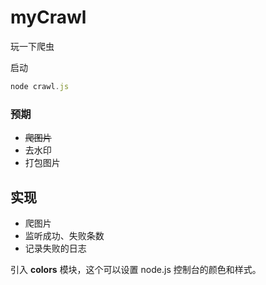 # myCrawl
玩一下爬虫

启动

```js
node crawl.js
```



### 预期
- ~~爬图片~~
- 去水印
- 打包图片

## 实现

- 爬图片
- 监听成功、失败条数
- 记录失败的日志

引入 **colors** 模块，这个可以设置 node.js 控制台的颜色和样式。